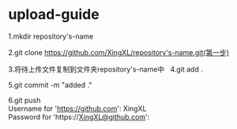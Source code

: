 # upload-guide
  
  1.mkdir repository's-name
  
  2.git clone https://github.com/XingXL/repository's-name.git(第一步)  
    
  3.将待上传文件复制到文件夹repository's-name中
  
  4.git add .
  
  5.git commit -m "added ."
  
  6.git push  
  Username for 'https://github.com': XingXL  
  Password for 'https://XingXL@github.com':
    
